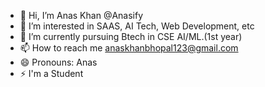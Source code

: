 - 👋 Hi, I’m Anas Khan @Anasify
- 👀 I’m interested in SAAS, AI Tech, Web Development, etc
- 🌱 I’m currently pursuing Btech in CSE AI/ML.(1st year)
- 📫 How to reach me anaskhanbhopal123@gmail.com
- 😄 Pronouns: Anas
- ⚡ I'm a Student
